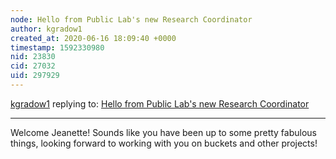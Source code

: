 ```yaml
---
node: Hello from Public Lab's new Research Coordinator
author: kgradow1
created_at: 2020-06-16 18:09:40 +0000
timestamp: 1592330980
nid: 23830
cid: 27032
uid: 297929
---
```




[kgradow1](../profile/kgradow1) replying to: [Hello from Public Lab's new Research Coordinator](../notes/bhamster/06-12-2020/hello-from-public-lab-s-new-research-coordinator)

----
Welcome Jeanette!   Sounds like you have been up to some pretty fabulous things, looking forward to working with you on buckets and other projects!